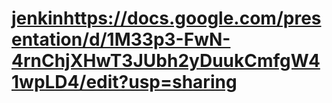 # [jenkin](https://docs.google.com/presentation/d/1M33p3-FwN-4rnChjXHwT3JUbh2yDuukCmfgW41wpLD4/edit?usp=sharing)https://docs.google.com/presentation/d/1M33p3-FwN-4rnChjXHwT3JUbh2yDuukCmfgW41wpLD4/edit?usp=sharing
